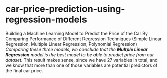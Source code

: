 # car-price-prediction-using-regression-models
Building a Machine Learning Model to Predict the Price of the Car By Comparing Performance of Different Regression Techniques (Simple Linear Regression, Multiple Linear Regression, Polynomial Regression)
<br>
<i>Comparing these three models, we conclude that the <b>Multple Linear Regression</b> model is the best model to be able to predict price from our dataset.</i> This result makes sense, since we have 27 variables in total, and we know that more than one of those variables are potential predictors of the final car price.
